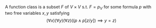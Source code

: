 A function class is a subset $F$ of $V\times V$ s.t. $F=p_{V}$ for some formula $p$ with two free variables $x,y$ satisfying 
$$
(\forall x)(\forall y)(\forall z)((p\land p[z/ y])\implies y=z)
$$

